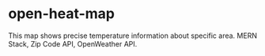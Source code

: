# open-heat-map
This map shows precise temperature information about specific area. MERN Stack, Zip Code API, OpenWeather API. 
